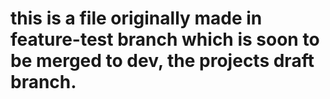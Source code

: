 # this is a file originally made in feature-test branch which is soon to be merged to dev, the projects draft branch.
